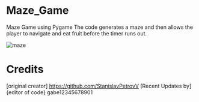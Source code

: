 # Maze_Game
Maze Game using Pygame
The code generates a maze and then allows the player to navigate and eat fruit before the timer runs out.

![maze](screenshots/1.png "maze")

# Credits
[original creator] https://github.com/StanislavPetrovV
[Recent Updates by] 
{editor of code} gabe12345678901